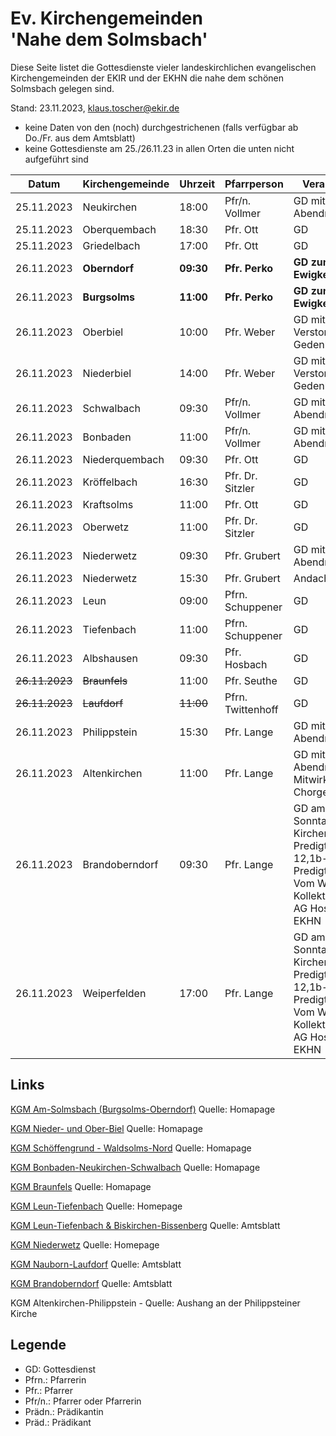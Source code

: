 # Ev. Kirchengemeinden<br>'Nahe dem Solmsbach'
Diese Seite listet die Gottesdienste vieler landeskirchlichen evangelischen Kirchengemeinden
der EKIR und der EKHN die nahe dem schönen Solmsbach gelegen sind.

Stand: 23.11.2023, klaus.toscher@ekir.de
- keine Daten von den (noch) durchgestrichenen (falls verfügbar ab Do./Fr. aus dem Amtsblatt)
- keine Gottesdienste am 25./26.11.23 in allen Orten die unten nicht aufgeführt sind

Datum        | Kirchengemeinde | Uhrzeit    | Pfarrperson       | Veranstaltung |
------------ | --------------- | ---------- | ----------------- | ------------- |
25.11.2023   | Neukirchen      | 18:00      | Pfr/n. Vollmer    | GD mit Abendmahl |
25.11.2023   | Oberquembach    | 18:30      | Pfr. Ott          | GD            |
25.11.2023   | Griedelbach     | 17:00      | Pfr. Ott          | GD            |
26.11.2023   | **Oberndorf**   | **09:30**  | **Pfr. Perko**    | **GD zum Ewigkeitssonttag**     |
26.11.2023   | **Burgsolms**   | **11:00**  | **Pfr. Perko**    | **GD zum Ewigkeitssonttag**     |
26.11.2023   | Oberbiel        | 10:00      | Pfr. Weber        | GD mit Verstorbenen Gedenken |
26.11.2023   | Niederbiel      | 14:00      | Pfr. Weber        | GD mit Verstorbenen Gedenken |
26.11.2023   | Schwalbach      | 09:30      | Pfr/n. Vollmer    | GD mit Abendmahl |
26.11.2023   | Bonbaden        | 11:00      | Pfr/n. Vollmer    | GD mit Abendmahl |
26.11.2023   | Niederquembach  | 09:30      | Pfr. Ott          | GD            |
26.11.2023   | Kröffelbach     | 16:30      | Pfr. Dr. Sitzler  | GD            |
26.11.2023   | Kraftsolms      | 11:00      | Pfr. Ott          | GD            |
26.11.2023   | Oberwetz        | 11:00      | Pfr. Dr. Sitzler  | GD            |
26.11.2023   | Niederwetz      | 09:30      | Pfr. Grubert      | GD mit Abendmahl |
26.11.2023   | Niederwetz      | 15:30      | Pfr. Grubert      | Andacht Friedhof |
26.11.2023   | Leun            | 09:00      | Pfrn. Schuppener  | GD |
26.11.2023   | Tiefenbach      | 11:00      | Pfrn. Schuppener  | GD |
26.11.2023   | Albshausen      | 09:30      | Pfr. Hosbach      | GD   |
~~26.11.2023~~   | ~~Braunfels~~       | 11:00      | Pfr. Seuthe       | GD      |
~~26.11.2023~~   | ~~Laufdorf~~        | ~~11:00~~      | Pfrn. Twittenhoff | GD  |
26.11.2023   | Philippstein    | 15:30      | Pfr. Lange        | GD mit Abendmahl |
26.11.2023   | Altenkirchen    | 11:00      | Pfr. Lange        | GD mit Abendmahl unter Mitwirkung der Chorgemeinschaft |
26.11.2023   | Brandoberndorf  | 09:30      | Pfr. Lange        | GD am letzten Sonntag des Kirchenjahrs, Predigttext: Daniel 12,1b-3, Predigtthema: Vom Weltenende, Kollekte für die AG Hospiz der EKHN |
26.11.2023   | Weiperfelden    | 17:00      | Pfr. Lange        | GD am letzten Sonntag des Kirchenjahrs, Predigttext: Daniel 12,1b-3, Predigtthema: Vom Weltenende, Kollekte für die AG Hospiz der EKHN |

## Links

[KGM Am-Solmsbach (Burgsolms-Oberndorf)](https://burgsolms.ekir.de) Quelle: Homapage

[KGM Nieder- und Ober-Biel](http://www.kirche-niederbiel.de/termine) Quelle: Homapage

[KGM Schöffengrund - Waldsolms-Nord](https://schoeffengrund-waldsolms.ekir.de) Quelle: Homapage

[KGM Bonbaden-Neukirchen-Schwalbach](https://www.evangelisch-bonbaden-schwalbach-neukirchen.de/gottesdienste/) Quelle: Homapage

[KGM Braunfels](https://www.evangelisch-in-braunfels.de) Quelle: Homapage

[KGM Leun-Tiefenbach](http://evangelische-kirchengemeinde-leun.de/gottesdiensplan/) Quelle: Homepage

[KGM Leun-Tiefenbach & Biskirchen-Bissenberg](https://ol.wittich.de/titel/1108/) Quelle: Amtsblatt

[KGM Niederwetz](https://www.kirchengemeinde-nwrk.de/gemeinde-info/niederwetz/) Quelle: Homepage

[KGM Nauborn-Laufdorf](https://ol.wittich.de/titel/1161/) Quelle: Amtsblatt

[KGM Brandoberndorf](https://ol.wittich.de/titel/1212/) Quelle: Amtsblatt

KGM Altenkirchen-Philippstein - Quelle: Aushang an der Philippsteiner Kirche

## Legende
- GD: Gottesdienst
- Pfrn.: Pfarrerin
- Pfr.: Pfarrer
- Pfr/n.: Pfarrer oder Pfarrerin
- Prädn.: Prädikantin
- Präd.: Prädikant
